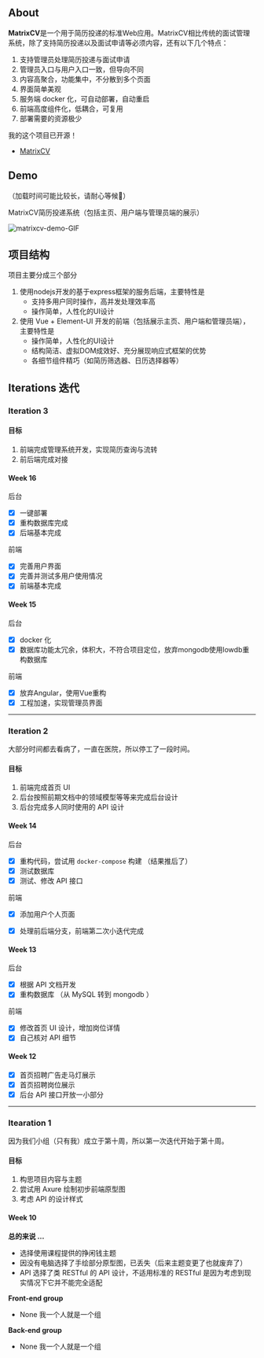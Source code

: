 ## About

**MatrixCV**是一个用于简历投递的标准Web应用。MatrixCV相比传统的面试管理系统，除了支持简历投递以及面试申请等必须内容，还有以下几个特点：

1. 支持管理员处理简历投递与面试申请
2. 管理员入口与用户入口一致，但导向不同
3. 内容高聚合，功能集中，不分散到多个页面
4. 界面简单美观
5. 服务端 docker 化，可自动部署，自动重启
6. 前端高度组件化，低耦合，可复用
7. 部署需要的资源极少

我的这个项目已开源！

- [MatrixCV](https://github.com/owtotwo/MatrixCV)

## Demo

（加载时间可能比较长，请耐心等候🙂）

MatrixCV简历投递系统（包括主页、用户端与管理员端的展示）

![matrixcv-demo-GIF](matrixcv-demo.gif)

## 项目结构

项目主要分成三个部分

1. 使用nodejs开发的基于express框架的服务后端，主要特性是
    - 支持多用户同时操作，高并发处理效率高
    - 操作简单，人性化的UI设计
2. 使用 Vue + Element-UI 开发的前端（包括展示主页、用户端和管理员端），主要特性是
    - 操作简单，人性化的UI设计
    - 结构简洁、虚拟DOM成效好、充分展现响应式框架的优势
    - 各细节组件精巧（如简历筛选器、日历选择器等）

## Iterations 迭代

### Iteration 3

#### 目标

1. 前端完成管理系统开发，实现简历查询与流转
2. 前后端完成对接

#### Week 16

后台

- [x] 一键部署
- [x] 重构数据库完成
- [x] 后端基本完成

前端

- [x] 完善用户界面
- [x] 完善并测试多用户使用情况
- [x] 前端基本完成

#### Week 15

后台

- [x] docker 化
- [x] 数据库功能太冗余，体积大，不符合项目定位，放弃mongodb使用lowdb重构数据库

前端

- [x] 放弃Angular，使用Vue重构
- [x] 工程加速，实现管理员界面

---

### Iteration 2

大部分时间都去看病了，一直在医院，所以停工了一段时间。

#### 目标

1. 前端完成首页 UI
2. 后台按照前期文档中的领域模型等等来完成后台设计
3. 后台完成多人同时使用的 API 设计

#### Week 14

后台

- [x] 重构代码，尝试用 `docker-compose` 构建 （结果推后了）
- [x] 测试数据库
- [x] 测试、修改 API 接口

前端

- [x] 添加用户个人页面
- [x] 处理前后端分支，前端第二次小迭代完成


#### Week 13

后台

- [x] 根据 API 文档开发
- [x] 重构数据库 （从 MySQL 转到 mongodb ）

前端

- [x] 修改首页 UI 设计，增加岗位详情
- [x] 自己核对 API 细节

#### Week 12

- [x] 首页招聘广告走马灯展示
- [x] 首页招聘岗位展示
- [x] 后台 API 接口开放一小部分

---

### Itearation 1

因为我们小组（只有我）成立于第十周，所以第一次迭代开始于第十周。

#### 目标

1. 构思项目内容与主题
2. 尝试用 Axure 绘制初步前端原型图
3. 考虑 API 的设计样式

#### Week 10

**总的来说 ...**

- 选择使用课程提供的挣闲钱主题
- 因没有电脑选择了手绘部分原型图，已丢失（后来主题变更了也就废弃了）
- API 选择了类 RESTful 的 API 设计，不适用标准的 RESTful 是因为考虑到现实情况下它并不能完全适配

**Front-end group**

- None 我一个人就是一个组

**Back-end group**

- None 我一个人就是一个组


